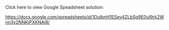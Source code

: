 
Click here to view Google Speadsheet solution:

https://docs.google.com/spreadsheets/d/1OulbnH1ESev4ZLbSg9E0ul9rk2Wnn3y2NNKjPXKNAj8/